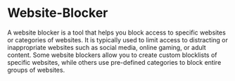 # Website-Blocker
A website blocker is a tool that helps you block access to specific websites or categories of websites. It is typically used to limit access to distracting or inappropriate websites such as social media, online gaming, or adult content.
Some website blockers allow you to create custom blocklists of specific websites, while others use pre-defined categories to block entire groups of websites.
